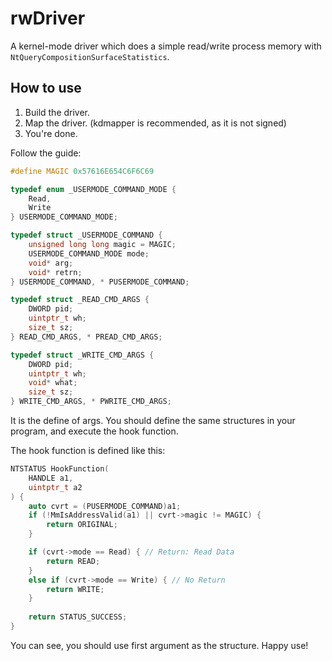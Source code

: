 # rwDriver

A kernel-mode driver which does a simple read/write process memory with `NtQueryCompositionSurfaceStatistics`.

## How to use

1. Build the driver.
2. Map the driver. (kdmapper is recommended, as it is not signed)
3. You're done.

Follow the guide:

```c++
#define MAGIC 0x57616E654C6F6C69

typedef enum _USERMODE_COMMAND_MODE {
	Read,
	Write
} USERMODE_COMMAND_MODE;

typedef struct _USERMODE_COMMAND {
	unsigned long long magic = MAGIC;
	USERMODE_COMMAND_MODE mode;
	void* arg;
	void* retrn;
} USERMODE_COMMAND, * PUSERMODE_COMMAND;

typedef struct _READ_CMD_ARGS {
	DWORD pid;
	uintptr_t wh;
	size_t sz;
} READ_CMD_ARGS, * PREAD_CMD_ARGS;

typedef struct _WRITE_CMD_ARGS {
	DWORD pid;
	uintptr_t wh;
	void* what;
	size_t sz;
} WRITE_CMD_ARGS, * PWRITE_CMD_ARGS;
```

It is the define of args. You should define the same structures in your program, and execute the hook function.

The hook function is defined like this:

```c++
NTSTATUS HookFunction(
	HANDLE a1,
	uintptr_t a2
) {
	auto cvrt = (PUSERMODE_COMMAND)a1;
	if (!MmIsAddressValid(a1) || cvrt->magic != MAGIC) {
		return ORIGINAL;
	}

	if (cvrt->mode == Read) { // Return: Read Data
		return READ;
	}
	else if (cvrt->mode == Write) { // No Return
		return WRITE;
	}
	
	return STATUS_SUCCESS;
}
```

You can see, you should use first argument as the structure. Happy use!